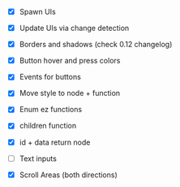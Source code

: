 - [x] Spawn UIs
- [x] Update UIs via change detection
- [x] Borders and shadows (check 0.12 changelog)
- [x] Button hover and press colors
- [x] Events for buttons

- [x] Move style to node + function
- [x] Enum ez functions
- [x] children function
- [x] id + data return node

- [ ] Text inputs
- [x] Scroll Areas (both directions)